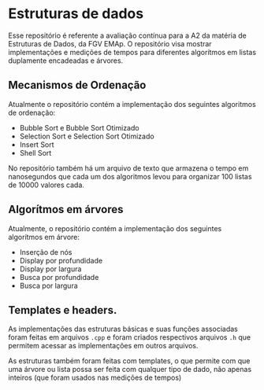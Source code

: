 # Estruturas de dados

Esse repositório é referente a avaliação contínua para a A2 da matéria de Estruturas de Dados, da FGV EMAp. O repositório visa mostrar implementações e medições de tempos para diferentes algorítmos em listas duplamente encadeadas e árvores.

## Mecanismos de Ordenação
Atualmente o repositório contém a implementação dos seguintes algoritmos de ordenação:

* Bubble Sort e Bubble Sort Otimizado
* Selection Sort e Selection Sort Otimizado
* Insert Sort
* Shell Sort

No repositório também há um arquivo de texto que armazena o tempo em nanosegundos que cada um dos algoritmos levou para organizar 100 listas de 10000 valores cada.

## Algorítmos em árvores
Atualmente, o repositório contém a implementação dos seguintes algorítmos em árvore:

* Inserção de nós
* Display por profundidade
* Display por largura
* Busca por profundidade
* Busca por largura

## Templates e headers.

As implementações das estruturas básicas e suas funções associadas foram feitas em arquivos `.cpp` e foram criados respectivos arquivos `.h` que permitem acessar as implementações em outros arquivos. 

As estruturas também foram feitas com templates, o que permite com que uma árvore ou lista possa ser feita com qualquer tipo de dado, não apenas inteiros (que foram usados nas medições de tempos)
